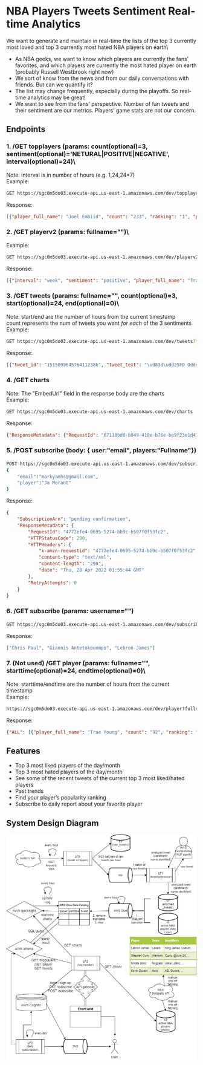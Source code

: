 # NBA Players Tweets Sentiment Real-time Analytics
We want to generate and maintain in real-time the lists of the top 3 currently most loved and top 3 currently most hated NBA players on earth\

- As NBA geeks, we want to know which players are currently the fans’ favorites, and which players are currently the most hated player on earth (probably Russell Westbrook right now)
- We sort of know from the news and from our daily conversations with friends. But can we quantify it?
- The list may change frequently, especially during the playoffs. So real-time analytics may be great!
- We want to see from the fans’ perspective. Number of fan tweets and their sentiment are our metrics. Players’ game stats are not our concern.

## Endpoints
### 1. /GET topplayers (params: count(optional)=3, sentiment(optional)='NETURAL|POSITIVE|NEGATIVE', interval(optional)=24)\
Note: interval is in number of hours (e.g. 1,24,24*7)\
Example:
```bash
GET https://sgc0m5do03.execute-api.us-east-1.amazonaws.com/dev/topplayers?interval=24&count=3
```
Response:
```json
[{"player_full_name": "Joel Embiid", "count": "233", "ranking": "1", "past_count": "584", "past_ranking": "5"}, {"player_full_name": "LeBron James", "count": "159", "ranking": "2", "past_count": "1115", "past_ranking": "1"}, {"player_full_name": "Paul George", "count": "138", "ranking": "3", "past_count": "14", "past_ranking": "86"}]
```
### 2. /GET playerv2 (params: fullname="")\
Example: 
```bash
GET https://sgc0m5do03.execute-api.us-east-1.amazonaws.com/dev/playerv2?fullname=Trae%20Young
```
Response:
```json
[{"interval": "week", "sentiment": "positive", "player_full_name": "Trae Young", "count": "5", "ranking": "12", "past_count": "11", "past_ranking": "5"}, {"interval": "week", "sentiment": "all", "player_full_name": "Trae Young", "count": "45", "ranking": "14", "past_count": "92", "past_ranking": "6"}, {"interval": "day", "sentiment": "positive", "player_full_name": "Trae Young", "count": "5", "ranking": "12", "past_count": null, "past_ranking": null}, {"interval": "day", "sentiment": "negative", "player_full_name": "Trae Young", "count": "13", "ranking": "9", "past_count": null, "past_ranking": null}, {"interval": "week", "sentiment": "negative", "player_full_name": "Trae Young", "count": "13", "ranking": "9", "past_count": "10", "past_ranking": "6"}, {"interval": "day", "sentiment": "all", "player_full_name": "Trae Young", "count": "45", "ranking": "14", "past_count": null, "past_ranking": null}]
```

### 3. /GET tweets (params: fullname="", count(optional)=3, start(optional)=24, end(optional)=0)\
Note: start/end are the number of hours from the current timestamp\
count represents the num of tweets you want *for each* of the 3 sentiments\
Example: 
```bash
GET https://sgc0m5do03.execute-api.us-east-1.amazonaws.com/dev/tweets?fullname=Trae%20Young&count=1
```
Response:
```json
[{"tweet_id": "1515099645764112386", "tweet_text": "\ud83d\udd25FD Odds Boost\ud83d\udd25\n\nI\u2019m really liking the value on both of these odds boosts! Garland has been on fire and Young is do for a bounce back game. \n\n#NBA #NBApicks #BasketballPicks #FreePicks #SportsBetting #SportsPicks #Betting #WinningPicks #GamblingTwitter #bettingtwitter https://t.co/5m3YYDu8F8", "sentiment": "POSITIVE", "created_at": "2022-04-15 22:47:59.000", "player_full_name": "Trae Young"}, {"tweet_id": "1515098758526214147", "tweet_text": "Picks for tonight: \nDarius Garland over 42 fantasy score\nBrandon Ingram over 23.5 points\nKevin Love over 7 rebounds\nTrae Young over 29.5 points\nCan also play Embiid .5 points if you haven\u2019t yet\n\n#nba #GamblingTwitter #nbabets #PrizePicks #nbaprops", "sentiment": "NEUTRAL", "created_at": "2022-04-15 22:44:27.000", "player_full_name": "Trae Young"}, {"tweet_id": "1515090073691193344", "tweet_text": "@IcecxldTony @Clippersia @LegendOfWinning Trae is the worst defender in the league PG13 is a consistent all nba defensive team level defender and a better shooter then Trae", "sentiment": "NEGATIVE", "created_at": "2022-04-15 22:09:57.000", "player_full_name": "Trae Young"}]
```
### 4. /GET charts
Note: The "EmbedUrl" field in the response body are the charts\
Example: 
```bash
GET https://sgc0m5do03.execute-api.us-east-1.amazonaws.com/dev/charts
```
Response:
```json
{"ResponseMetadata": {"RequestId": "67110bd0-b849-410e-b76e-be9f23e1d437", "HTTPStatusCode": 200, "HTTPHeaders": {"date": "Wed, 27 Apr 2022 18:56:23 GMT", "content-type": "application/json", "content-length": "1050", "connection": "keep-alive", "x-amzn-requestid": "67110bd0-b849-410e-b76e-be9f23e1d437"}, "RetryAttempts": 0}, "Status": 200, "EmbedUrl": "https://us-east-1.quicksight.aws.amazon.com/embed/2bce86dc541b42ae862ed56a6e1b3fd7/dashboards/6ccb3230-44ce-4c47-af10-ae80c12bd1fc?code=AYABePmKSmoiybgUX2WNUWgnt8kAAAABAAdhd3Mta21zAEthcm46YXdzOmttczp1cy1lYXN0LTE6MjU5NDgwNDYyMTMyOmtleS81NGYwMjdiYy03MDJhLTQxY2YtYmViNS0xNDViOTExNzFkYzMAuAECAQB4EeOLgrUr51nsHbjCawUUKjOqEm284CNxqOjvtm6TGiwBvsw5Yp3Tj9GiOQRSPESBUgAAAH4wfAYJKoZIhvcNAQcGoG8wbQIBADBoBgkqhkiG9w0BBwEwHgYJYIZIAWUDBAEuMBEEDGfAu5wXgkwVkTSuhwIBEIA7_3u0qIAib9yak3xjmEJfsgBUUA_xwEe3lKS-vbEgYGMD5VlFicURTodn-HivpZISUgby_EEJFwlUC9ECAAAAAAwAABAAAAAAAAAAAAAAAAAA753TwOou0hexFjEP8u2LFf____8AAAABAAAAAAAAAAAAAAABAAAA5fQZQiNrJIodzYnEJz4h0cN4S5RxVsTelUt8KwVQJCOnOExryciFIO97qvz78R0HqxtCSK3jaQOQt67ZCpc6fB4Fc7IMriqAa9y4nBSSeRTljLSTy9nfS3T4AcMdAtO65W_VD_uaEvy_KRfY-LqttPcJdmLUTdq7rVTPw9aFI5j6o_pinI30GHsLiCXHSi4Mg9yU2umc9vcGhc7CoRG6gvp-NHZjAauyaL7suZcda4B6X8SbaJXZyIj-VurFR51SepIB5AfzGk65S869G1Q_im_CPykbCyUQdDg4vGHHy7-XTBh_ZO2tWKe40D1nUn1ZIqqBsU-F&identityprovider=quicksight&isauthcode=true", "RequestId": "67110bd0-b849-410e-b76e-be9f23e1d437"}
```
### 5. /POST subscribe (body: { user:"email", players:"Fullname"})
```bash
POST https://sgc0m5do03.execute-api.us-east-1.amazonaws.com/dev/subscribe
{
    "email":"markyamhs@gmail.com",
    "player":"Ja Morant"
}
```
Response:
```json
{
    "SubscriptionArn": "pending confirmation",
    "ResponseMetadata": {
        "RequestId": "4772efe4-0695-5274-bb9c-b507f0f53fc2",
        "HTTPStatusCode": 200,
        "HTTPHeaders": {
            "x-amzn-requestid": "4772efe4-0695-5274-bb9c-b507f0f53fc2",
            "content-type": "text/xml",
            "content-length": "298",
            "date": "Thu, 28 Apr 2022 01:55:44 GMT"
        },
        "RetryAttempts": 0
    }
}
```
### 6. /GET subscribe (params: username="")
```bash
GET https://sgc0m5do03.execute-api.us-east-1.amazonaws.com/dev/subscribe?username=markyamhs@gmail.com
```
Response:
```json
["Chris Paul", "Giannis Antetokounmpo", "Lebron James"]
```
### 7. (Not used) /GET player (params: fullname="", starttime(optional)=24, endtime(optional)=0)\
Note: starttime/endtime are the number of hours from the current timestamp\
Example: 
```bash
https://sgc0m5do03.execute-api.us-east-1.amazonaws.com/dev/player?fullname=Trae%20Young&starttime=1000&endtime=0
```
Response:
```json
{"ALL": [{"player_full_name": "Trae Young", "count": "92", "ranking": "6"}], "POSITIVE": [{"player_full_name": "Trae Young", "count": "11", "ranking": "5"}], "NEGATIVE": [{"player_full_name": "Trae Young", "count": "10", "ranking": "6"}], "NEUTRAL": [{"player_full_name": "Trae Young", "count": "68", "ranking": "6"}]}
```

## Features
- Top 3 most liked players of the day/month
- Top 3 most hated players of the day/month
- See some of the recent tweets of the current top 3 most liked/hated players
- Past trends
- Find your player’s popularity ranking
- Subscribe to daily report about your favorite player

## System Design Diagram
![plot](./nyucloudfinalproj.drawio.png)
